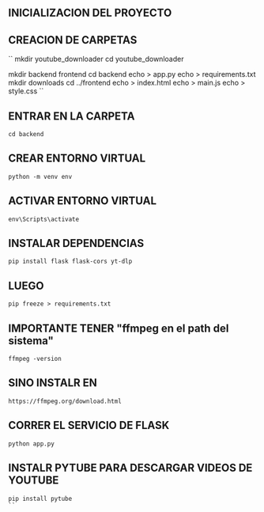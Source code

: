 ## INICIALIZACION DEL PROYECTO

## CREACION DE CARPETAS
``
mkdir youtube_downloader
cd youtube_downloader

mkdir backend frontend
cd backend
echo > app.py
echo > requirements.txt
mkdir downloads
cd ../frontend
echo > index.html
echo > main.js
echo > style.css
``

## ENTRAR EN LA CARPETA

``
cd backend
``
## CREAR ENTORNO VIRTUAL

``
python -m venv env
``
## ACTIVAR ENTORNO VIRTUAL

``
env\Scripts\activate 
``

## INSTALAR DEPENDENCIAS
``
pip install flask flask-cors yt-dlp
``

## LUEGO
``
pip freeze > requirements.txt
``

## IMPORTANTE TENER "ffmpeg en el path del sistema"
``
ffmpeg -version
``

## SINO INSTALR EN 
``
https://ffmpeg.org/download.html
``

## CORRER EL SERVICIO DE FLASK
``
python app.py
``

## INSTALR PYTUBE PARA DESCARGAR VIDEOS DE YOUTUBE
```
pip install pytube
``